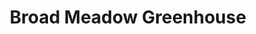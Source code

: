---
title: "Broad Meadow Greenhouse"
url: /carstairs/broad-meadow-greenhouse/
shop: Garten-Center
---